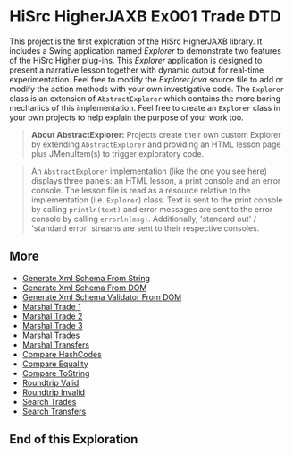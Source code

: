 # HiSrc HigherJAXB Ex001 Trade DTD

This project is the first exploration of the HiSrc HigherJAXB library. It includes a Swing application named _Explorer_ to demonstrate two features of the HiSrc Higher plug-ins. This _Explorer_ application is designed to present a narrative lesson together with dynamic output for real-time experimentation. Feel free to modify the _Explorer.java_ source file to add or modify the action methods with your own investigative code. The `Explorer` class is an extension of `AbstractExplorer` which contains the more boring mechanics of this implementation. Feel free to create an `Explorer` class in your own projects to help explain the purpose of your work too.

> **About AbstractExplorer:** Projects create their own custom Explorer by extending `AbstractExplorer` and providing an HTML lesson page plus JMenuItem(s) to trigger exploratory code.

> An `AbstractExplorer` implementation (like the one you see here) displays three panels: an HTML lesson, a print console and an error console. The lesson file is read as a resource relative to the implementation (i.e. `Explorer`) class. Text is sent to the print console by calling `println(text)` and error messages are sent to the error console by calling `errorln(msg)`. Additionally, 'standard out' / 'standard error' streams are sent to their respective consoles.

## More

+ [Generate Xml Schema From String](!generateXmlSchemaFromString)
+ [Generate Xml Schema From DOM](!generateXmlSchemaFromDom)
+ [Generate Xml Schema Validator From DOM](!generateXmlSchemaValidatorFromDom)
+ [Marshal Trade 1](!marshalTrade1)
+ [Marshal Trade 2](!marshalTrade2)
+ [Marshal Trade 3](!marshalTrade3)
+ [Marshal Trades](!marshalTrades)
+ [Marshal Transfers](!marshalTransfers)
+ [Compare HashCodes](!compareHashCodes)
+ [Compare Equality](!compareEquality)
+ [Compare ToString](!compareToString)
+ [Roundtrip Valid](!roundtripValid)
+ [Roundtrip Invalid](!roundtripInvalid)
+ [Search Trades](!searchTrades)
+ [Search Transfers](!searchTransfers)

## End of this Exploration

<!-- References -->

[1]: https://github.com/patrodyne/hisrc-higherjaxb/blob/master/explore/Ex001-TradeDTD/src/test/java/org/patrodyne/jvnet/higherjaxb/ex001/Explorer.java?ts=4
[2]: https://raw.githubusercontent.com/patrodyne/hisrc-higherjaxb/master/explore/Ex001-TradeDTD/src/main/resources/TradeDTD.svg
